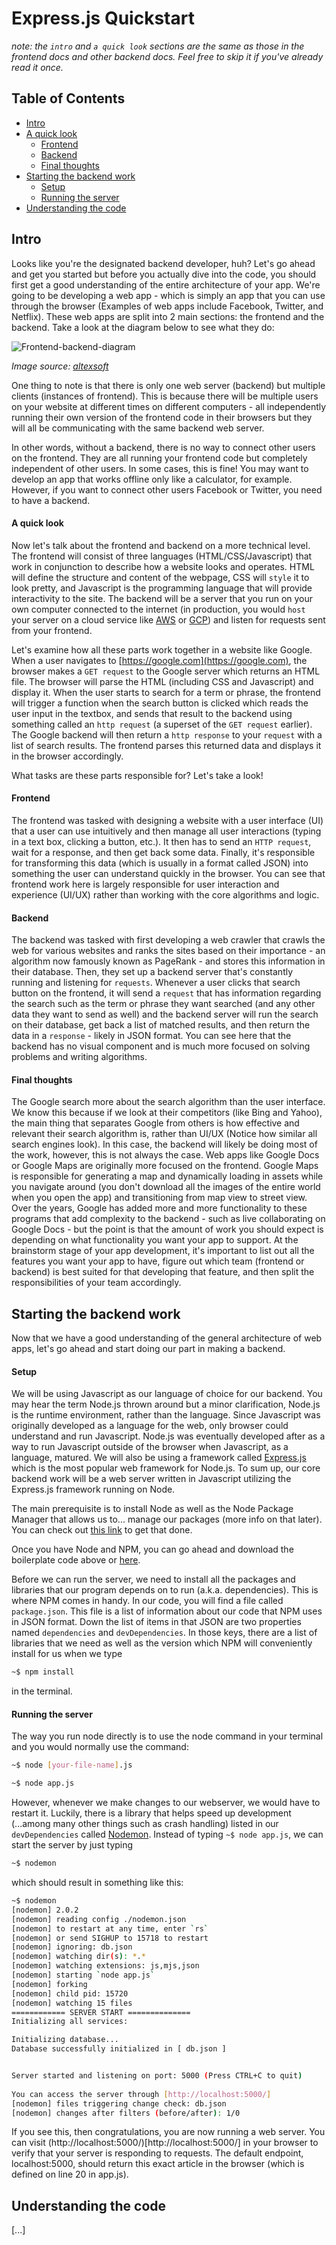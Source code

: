# Express.js Quickstart

*note: the `intro` and `a quick look` sections are the same as those in the frontend docs and other backend docs. Feel free to skip it if you've already read it once.*

## Table of Contents

* [Intro](#intro)
* [A quick look](#a-quick-look)
    * [Frontend](#frontend)
    * [Backend](#backend)
    * [Final thoughts](#final-thoughts)
* [Starting the backend work](#starting-the-backend-work)
    * [Setup](#setup)
    * [Running the server](#running-the-server)
* [Understanding the code](#understanding-the-code)

## Intro

Looks like you're the designated backend developer, huh? Let's go ahead and get you started but before you actually dive into the code, you should first get a good understanding of the entire architecture of your app. We're going to be developing a web app - which is simply an app that you can use through the browser (Examples of web apps include Facebook, Twitter, and Netflix). These web apps are split into 2 main sections: the frontend and the backend. Take a look at the diagram below to see what they do:

![Frontend-backend-diagram](./assets/frontend-backend.png)

*Image source: [altexsoft](https://www.altexsoft.com/blog/front-end-development-technologies-concepts/)*

One thing to note is that there is only one web server (backend) but multiple clients (instances of frontend). This is because there will be multiple users on your website at different times on different computers - all independently running their own version of the frontend code in their browsers but they will all be communicating with the same backend web server.

In other words, without a backend, there is no way to connect other users on the frontend. They are all running your frontend code but completely independent of other users. In some cases, this is fine! You may want to develop an app that works offline only like a calculator, for example. However, if you want to connect other users Facebook or Twitter, you need to have a backend.

#### A quick look

Now let's talk about the frontend and backend on a more technical level. The frontend will consist of three languages (HTML/CSS/Javascript) that work in conjunction to describe how a website looks and operates. HTML will define the structure and content of the webpage, CSS will `style` it to look pretty, and Javascript is the programming language that will provide interactivity to the site. The backend will be a server that you run on your own computer connected to the internet (in production, you would `host` your server on a cloud service like [AWS](https://aws.amazon.com/) or [GCP](https://cloud.google.com/)) and listen for requests sent from your frontend.


Let's examine how all these parts work together in a website like Google. When a user navigates to [https://google.com](https://google.com), the browser makes a `GET request` to the Google server which returns an HTML file. The browser will parse the HTML (including CSS and Javascript) and display it. When the user starts to search for a term or phrase, the frontend will trigger a function when the search button is clicked which reads the user input in the textbox, and sends that result to the backend using something called an `http request` (a superset of the `GET request` earlier). The Google backend will then return a `http response` to your `request` with a list of search results. The frontend parses this returned data and displays it in the browser accordingly.

What tasks are these parts responsible for? Let's take a look! 

#### Frontend


The frontend was tasked with designing a website with a user interface (UI) that a user can use intuitively and then manage all user interactions (typing in a text box, clicking a button, etc.). It then has to send an `HTTP request`, wait for a response, and then get back some data. Finally, it's responsible for transforming this data (which is usually in a format called JSON) into something the user can understand quickly in the browser. You can see that frontend work here is largely responsible for user interaction and experience (UI/UX) rather than working with the core algorithms and logic.

#### Backend

The backend was tasked with first developing a web crawler that crawls the web for various websites and ranks the sites based on their importance - an algorithm now famously known as PageRank - and stores this information in their database. Then, they set up a backend server that's constantly running and listening for `requests`. Whenever a user clicks that search button on the frontend, it will send a `request` that has information regarding the search such as the term or phrase they want searched (and any other data they want to send as well) and the backend server will run the search on their database, get back a list of matched results, and then return the data in a `response` - likely in JSON format. You can see here that the backend has no visual component and is much more focused on solving problems and writing algorithms. 

#### Final thoughts

The Google search more about the search algorithm than the user interface. We know this because if we look at their competitors (like Bing and Yahoo), the main thing that separates Google from others is how effective and relevant their search algorithm is, rather than UI/UX (Notice how similar all search engines look). In this case, the backend will likely be doing most of the work, however, this is not always the case. Web apps like Google Docs or Google Maps are originally more focused on the frontend. Google Maps is responsible for generating a map and dynamically loading in assets while you navigate around (you don't download all the images of the entire world when you open the app) and transitioning from map view to street view. Over the years, Google has added more and more functionality to these programs that add complexity to the backend - such as live collaborating on Google Docs - but the point is that the amount of work you should expect is depending on what functionality you want your app to support. At the brainstorm stage of your app development, it's important to list out all the features you want your app to have, figure out which team (frontend or backend) is best suited for that developing that feature, and then split the responsibilities of your team accordingly.


## Starting the backend work

Now that we have a good understanding of the general architecture of web apps, let's go ahead and start doing our part in making a backend.

#### Setup

We will be using Javascript as our language of choice for our backend. You may hear the term Node.js thrown around but a minor clarification, Node.js is the runtime environment, rather than the language. Since Javascript was originally developed as a language for the web, only browser could understand and run Javascript. Node.js was eventually developed after as a way to run Javascript outside of the browser when Javascript, as a language, matured. We will also be using a framework called [Express.js](https://expressjs.com/) which is the most popular web framework for Node.js. To sum up, our core backend work will be a web server written in Javascript utilizing the Express.js framework running on Node.

The main prerequisite is to install Node as well as the Node Package Manager that allows us to... manage our packages (more info on that later). You can check out [this link](https://docs.npmjs.com/downloading-and-installing-node-js-and-npm) to get that done.

Once you have Node and NPM, you can go ahead and download the boilerplate code above or [here](https://github.com/ryqndev/learn-ryqn-dev/tree/main/src/templates/express). 

Before we can run the server, we need to install all the packages and libraries that our program depends on to run (a.k.a. dependencies). This is where NPM comes in handy. In our code, you will find a file called `package.json`. This file is a list of information about our code that NPM uses in JSON format. Down the list of items in that JSON are two properties named `dependencies` and `devDependencies`. In those keys, there are a list of libraries that we need as well as the version which NPM will conveniently install for us when we type

```bash
~$ npm install
```

in the terminal.

#### Running the server

The way you run node directly is to use the node command in your terminal and you would normally use the command:

```bash
~$ node [your-file-name].js

~$ node app.js
```

However, whenever we make changes to our webserver, we would have to restart it. Luckily, there is a library that helps speed up development (...among many other things such as crash handling) listed in our `devDependencies` called [Nodemon](https://nodemon.io/). Instead of typing `~$ node app.js`, we can start the server by just typing 

```bash
~$ nodemon
```

which should result in something like this:

```bash
~$ nodemon
[nodemon] 2.0.2
[nodemon] reading config ./nodemon.json
[nodemon] to restart at any time, enter `rs`
[nodemon] or send SIGHUP to 15718 to restart
[nodemon] ignoring: db.json
[nodemon] watching dir(s): *.*
[nodemon] watching extensions: js,mjs,json
[nodemon] starting `node app.js`
[nodemon] forking
[nodemon] child pid: 15720
[nodemon] watching 15 files
============ SERVER START ==============
Initializing all services:

Initializing database...
Database successfully initialized in [ db.json ]


Server started and listening on port: 5000 (Press CTRL+C to quit)
    
You can access the server through [http://localhost:5000/]
[nodemon] files triggering change check: db.json
[nodemon] changes after filters (before/after): 1/0

```

If you see this, then congratulations, you are now running a web server. You can visit (http://localhost:5000/)[http://localhost:5000/] in your browser to verify that your server is responding to requests. The default endpoint, localhost:5000, should return this exact article in the browser (which is defined on line 20 in app.js).

## Understanding the code

[...]